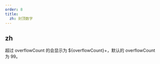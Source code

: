 ```yaml
---
order: 8
title:
  zh: 封顶数字
---
```


## zh

超过 overflowCount 的会显示为 ${overflowCount}+，默认的 overflowCount 为 99。
